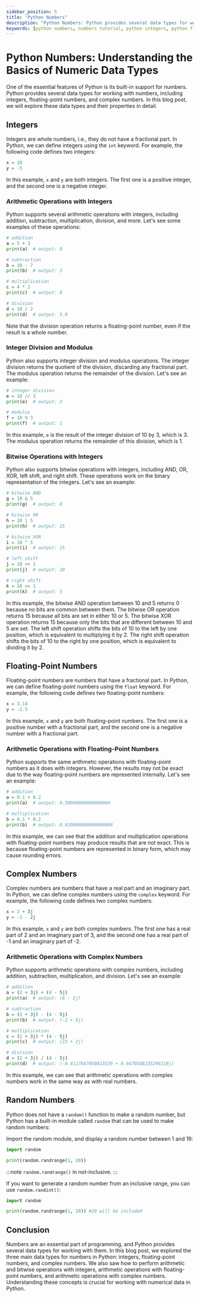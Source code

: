 ```yaml
---
sidebar_position: 5
title: "Python Numbers"
description: "Python Numbers: Python provides several data types for working with numbers, including integers, floating-point numbers, and complex numbers. In this blog post, we will explore these data types and their properties in detail."
keywords: [python numbers, numbers tutorial, python integers, python float, python complex numbers, python random numbers]
---
```


# Python Numbers: Understanding the Basics of Numeric Data Types

One of the essential features of Python is its built-in support for numbers. Python provides several data types for working with numbers, including integers, floating-point numbers, and complex numbers. In this blog post, we will explore these data types and their properties in detail.

## Integers

Integers are whole numbers, i.e., they do not have a fractional part. In Python, we can define integers using the `int` keyword. For example, the following code defines two integers:

```python
x = 10
y = -5
```

In this example, `x` and `y` are both integers. The first one is a positive integer, and the second one is a negative integer.

### Arithmetic Operations with Integers

Python supports several arithmetic operations with integers, including addition, subtraction, multiplication, division, and more. Let's see some examples of these operations:

```python
# addition
a = 5 + 3
print(a)  # output: 8

# subtraction
b = 10 - 7
print(b)  # output: 3

# multiplication
c = 4 * 2
print(c)  # output: 8

# division
d = 10 / 2
print(d)  # output: 5.0
```

Note that the division operation returns a floating-point number, even if the result is a whole number.

### Integer Division and Modulus

Python also supports integer division and modulus operations. The integer division returns the quotient of the division, discarding any fractional part. The modulus operation returns the remainder of the division. Let's see an example:

```python
# integer division
e = 10 // 3
print(e)  # output: 3

# modulus
f = 10 % 3
print(f)  # output: 1
```

In this example, `e` is the result of the integer division of 10 by 3, which is 3. The modulus operation returns the remainder of this division, which is 1.

### Bitwise Operations with Integers

Python also supports bitwise operations with integers, including AND, OR, XOR, left shift, and right shift. These operations work on the binary representation of the integers. Let's see an example:

```python
# bitwise AND
g = 10 & 5
print(g)  # output: 0

# bitwise OR
h = 10 | 5
print(h)  # output: 15

# bitwise XOR
i = 10 ^ 5
print(i)  # output: 15

# left shift
j = 10 << 1
print(j)  # output: 20

# right shift
k = 10 >> 1
print(k)  # output: 5
```

In this example, the bitwise AND operation between 10 and 5 returns 0 because no bits are common between them. The bitwise OR operation returns 15 because all bits are set in either 10 or 5. The bitwise XOR operation returns 15 because only the bits that are different between 10 and 5 are set. The left shift operation shifts the bits of 10 to the left by one position, which is equivalent to multiplying it by 2. The right shift operation shifts the bits of 10 to the right by one position, which is equivalent to dividing it by 2.

## Floating-Point Numbers

Floating-point numbers are numbers that have a fractional part. In Python, we can define floating-point numbers using the `float` keyword. For example, the following code defines two floating-point numbers:

```python
x = 3.14
y = -2.5
```

In this example, `x` and `y` are both floating-point numbers. The first one is a positive number with a fractional part, and the second one is a negative number with a fractional part.

### Arithmetic Operations with Floating-Point Numbers

Python supports the same arithmetic operations with floating-point numbers as it does with integers. However, the results may not be exact due to the way floating-point numbers are represented internally. Let's see an example:

```python
# addition
a = 0.1 + 0.2
print(a)  # output: 0.30000000000000004

# multiplication
b = 0.1 * 0.2
print(b)  # output: 0.020000000000000004
```

In this example, we can see that the addition and multiplication operations with floating-point numbers may produce results that are not exact. This is because floating-point numbers are represented in binary form, which may cause rounding errors.

## Complex Numbers

Complex numbers are numbers that have a real part and an imaginary part. In Python, we can define complex numbers using the `complex` keyword. For example, the following code defines two complex numbers:

```python
x = 2 + 3j
y = -1 - 2j
```

In this example, `x` and `y` are both complex numbers. The first one has a real part of 2 and an imaginary part of 3, and the second one has a real part of -1 and an imaginary part of -2.

### Arithmetic Operations with Complex Numbers

Python supports arithmetic operations with complex numbers, including addition, subtraction, multiplication, and division. Let's see an example:

```python
# addition
a = (2 + 3j) + (4 - 5j)
print(a)  # output: (6 - 2j)

# subtraction
b = (2 + 3j) - (4 - 5j)
print(b)  # output: (-2 + 8j)

# multiplication
c = (2 + 3j) * (4 - 5j)
print(c)  # output: (23 + 2j)

# division
d = (2 + 3j) / (4 - 5j)
print(d)  # output: (-0.4117647058823529 + 0.6470588235294118j)
```

In this example, we can see that arithmetic operations with complex numbers work in the same way as with real numbers.

## Random Numbers
Python does not have a `random()` function to make a random number, but Python has a built-in module called `random` that can be used to make random numbers:

Import the random module, and display a random number between 1 and 19:
```python
import random

print(random.randrange(1, 20))
```
:::note
`random.randrange()` in not-inclusive.
:::

If you want to generate a random number from an inclusive range, you can use `random.randint()`:
```python
import random

print(random.randrange(1, 20)) #20 will be included
```

## Conclusion

Numbers are an essential part of programming, and Python provides several data types for working with them. In this blog post, we explored the three main data types for numbers in Python: integers, floating-point numbers, and complex numbers. We also saw how to perform arithmetic and bitwise operations with integers, arithmetic operations with floating-point numbers, and arithmetic operations with complex numbers. Understanding these concepts is crucial for working with numerical data in Python.